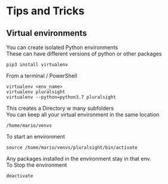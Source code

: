 # Tips and Tricks

## Virtual environments
You can create isolated Python environments  
These can have different versions of python or other packages

    pip3 install virtualenv

From a terminal / PowerShell

    virtualenv <env_name>
    virtualenv pluralsight
    virtualenv --python=python3.7 pluralsight

This creates a Directory w many subfolders  
You can keep all your virtual environment in the same location

    /home/mario/venvs

To start an environment

    source /home/mario/venvs/pluralsight/bin/activate

Any packages installed in the environment stay in that env.  
To Stop the environment  

    deactivate
